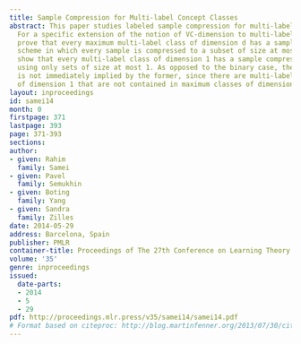 ```yaml
---
title: Sample Compression for Multi-label Concept Classes
abstract: This paper studies labeled sample compression for multi-label concept classes.
  For a specific extension of the notion of VC-dimension to multi-label classes, we
  prove that every maximum multi-label class of dimension d has a sample compression
  scheme in which every sample is compressed to a subset of size at most d. We further
  show that every multi-label class of dimension 1 has a sample compression scheme
  using only sets of size at most 1. As opposed to the binary case, the latter result
  is not immediately implied by the former, since there are multi-label concept classes
  of dimension 1 that are not contained in maximum classes of dimension 1.
layout: inproceedings
id: samei14
month: 0
firstpage: 371
lastpage: 393
page: 371-393
sections: 
author:
- given: Rahim
  family: Samei
- given: Pavel
  family: Semukhin
- given: Boting
  family: Yang
- given: Sandra
  family: Zilles
date: 2014-05-29
address: Barcelona, Spain
publisher: PMLR
container-title: Proceedings of The 27th Conference on Learning Theory
volume: '35'
genre: inproceedings
issued:
  date-parts:
  - 2014
  - 5
  - 29
pdf: http://proceedings.mlr.press/v35/samei14/samei14.pdf
# Format based on citeproc: http://blog.martinfenner.org/2013/07/30/citeproc-yaml-for-bibliographies/
---
```


